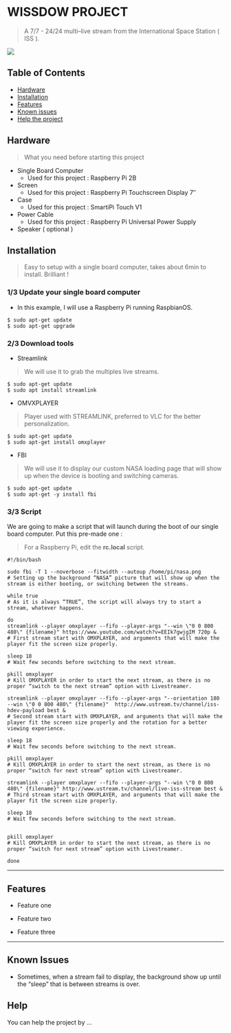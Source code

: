 # WISSDOW PROJECT
> A 7/7 - 24/24 multi–live stream from the International Space Station ( ISS ).

![](GIF.gif)

## Table of Contents
- [Hardware ](#Hardware)
- [Installation](#installation)
- [Features](#features)
- [Known issues](#known-issues)
- [Help the project](#help)

## Hardware
> What you need before starting this project
- Single Board Computer
    - Used for this project : Raspberry Pi 2B
- Screen
    - Used for this project : Raspberry Pi Touchscreen Display 7″
- Case
    - Used for this project : SmartiPi Touch V1
- Power Cable
    - Used for this project : Raspberry Pi Universal Power Supply
- Speaker ( optional )

## Installation

> Easy to setup with a single board computer, takes about 6min to install. Brilliant !

### 1/3 Update your single board computer  

- In this example, I will use a Raspberry Pi running RaspbianOS.
```shell
$ sudo apt-get update
$ sudo apt-get upgrade
```

### 2/3 Download tools

- Streamlink
> We will use it to grab the multiples live streams.
```shell
$ sudo apt-get update
$ sudo apt install streamlink
```

- OMVXPLAYER
> Player used with STREAMLINK, preferred to VLC for the better personalization.
```shell
$ sudo apt-get update
$ sudo apt-get install omxplayer
```

- FBI
> We will use it to display our custom NASA loading page that will show up when the device is booting and switching cameras.
```shell
$ sudo apt-get update
$ sudo apt-get -y install fbi
```

### 3/3 Script

We are going to make a script that will launch during the boot of our single board computer. 
Put this pre-made one :
> For a Raspberry Pi, edit the **rc.local** script.

```shell
#!/bin/bash

sudo fbi -T 1 --noverbose --fitwidth --autoup /home/pi/nasa.png
# Setting up the background “NASA” picture that will show up when the stream is either booting, or switching between the streams.

while true
# As it is always “TRUE”, the script will always try to start a stream, whatever happens.

do
streamlink --player omxplayer --fifo --player-args "--win \"0 0 800 480\" {filename}" https://www.youtube.com/watch?v=EEIk7gwjgIM 720p &
# First stream start with OMXPLAYER, and arguments that will make the player fit the screen size properly.

sleep 18
# Wait few seconds before switching to the next stream.

pkill omxplayer
# Kill OMXPLAYER in order to start the next stream, as there is no proper “switch to the next stream” option with Livestreamer.

streamlink --player omxplayer --fifo --player-args "--orientation 180 --win \"0 0 800 480\" {filename}"  http://www.ustream.tv/channel/iss-hdev-payload best &
# Second stream start with OMXPLAYER, and arguments that will make the player fit the screen size properly and the rotation for a better viewing experience.

sleep 18
# Wait few seconds before switching to the next stream.

pkill omxplayer
# Kill OMXPLAYER in order to start the next stream, as there is no proper “switch for next stream” option with Livestreamer.

streamlink --player omxplayer --fifo --player-args "--win \"0 0 800 480\" {filename}" http://www.ustream.tv/channel/live-iss-stream best &
# Third stream start with OMXPLAYER, and arguments that will make the player fit the screen size properly.

sleep 18
# Wait few seconds before switching to the next stream.


pkill omxplayer
# Kill OMXPLAYER in order to start the next stream, as there is no proper “switch for next stream” option with Livestreamer.

done

```

---

## Features
 - Feature one
 
 - Feature two
 
 - Feature three

---

## Known Issues

- Sometimes, when a stream fail to display, the background show up until the “sleep” that is between streams is over. 

## Help

You can help the project by ...
